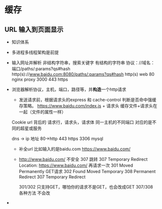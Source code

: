 # 缓存  
## URL 输入到页面显示
- 知识体系
- 多进程多线程架构是前提
- 输入网址并解析
     非结构字符串，搜索关键字
     有结构的字符串
     协议：//域名：端口/paths/:params?qs#hash
     http(s)://www.baidu.com:8080/paths/:params?qs#hash
     http(s)
     web 80 nginx proxy 3000
     443 https 

- 浏览器解析协议，主机，端口，路径等，并**构造**一个http请求
   - 发送请求前，根据请求头的express 和 cache-control 判断是否命中强缓存策略。
      https://www.baidu.com/index.js + 请求头
      缓存文件+请求头在一起（文件的属性一样）
      

  Cookie 
  url 背后的 请求行，请求头，请求体
  同一主机的不同端口 对应的是不同的超星或服务 

  dns -> ip 地址  80->http 443 https 3306 mysql 
  - 补全url
  比如输入的是baidu.com   https://www.baidu.com/
  - http://www.baidu.com/ 不安全
      307 跳转 307 Temporary Redirect
      Location: https://www.baidu.com/
      再请求一次 
      301  Moved Permanently    GET请求   302 Found Moved Temporary
      308 Permanent Redirect       307 Temporary Redirect

       301/302 只支持GET，哪怕你的请求不是GET，也会改成GET 
       307/308 各种方法 不会改  

 - 








